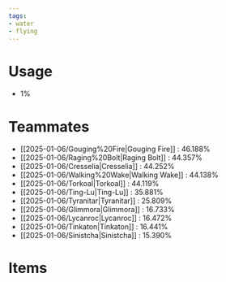 ```yaml
---
tags:
- water
- flying
---
```

# Usage
- 1%
# Teammates
- [[2025-01-06/Gouging%20Fire|Gouging Fire]] : 46.188%
- [[2025-01-06/Raging%20Bolt|Raging Bolt]] : 44.357%
- [[2025-01-06/Cresselia|Cresselia]] : 44.252%
- [[2025-01-06/Walking%20Wake|Walking Wake]] : 44.138%
- [[2025-01-06/Torkoal|Torkoal]] : 44.119%
- [[2025-01-06/Ting-Lu|Ting-Lu]] : 35.881%
- [[2025-01-06/Tyranitar|Tyranitar]] : 25.809%
- [[2025-01-06/Glimmora|Glimmora]] : 16.733%
- [[2025-01-06/Lycanroc|Lycanroc]] : 16.472%
- [[2025-01-06/Tinkaton|Tinkaton]] : 16.441%
- [[2025-01-06/Sinistcha|Sinistcha]] : 15.390%
# Items